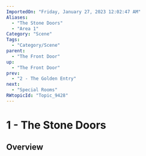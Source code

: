 ```yaml
---
ImportedOn: "Friday, January 27, 2023 12:02:47 AM"
Aliases:
  - "The Stone Doors"
  - "Area 1"
Category: "Scene"
Tags:
  - "Category/Scene"
parent:
  - "The Front Door"
up:
  - "The Front Door"
prev:
  - "2 - The Golden Entry"
next:
  - "Special Rooms"
RWtopicId: "Topic_9428"
---
```

# 1 - The Stone Doors
## Overview
